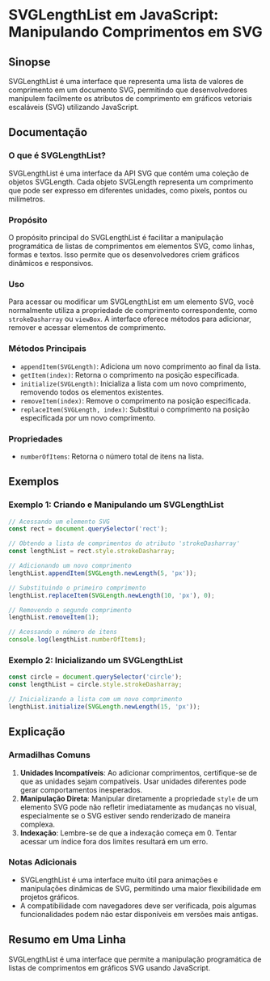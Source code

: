 <!--
Meta Description: # SVGLengthList em JavaScript: Manipulando Comprimentos em SVG ## Sinopse SVGLengthList é uma interface que representa uma lista de valores de comprim...
Meta Keywords: comprimento, svg, svglengthlist, que, uma
-->

# SVGLengthList em JavaScript: Manipulando Comprimentos em SVG

## Sinopse
SVGLengthList é uma interface que representa uma lista de valores de comprimento em um documento SVG, permitindo que desenvolvedores manipulem facilmente os atributos de comprimento em gráficos vetoriais escaláveis (SVG) utilizando JavaScript.

## Documentação

### O que é SVGLengthList?
SVGLengthList é uma interface da API SVG que contém uma coleção de objetos SVGLength. Cada objeto SVGLength representa um comprimento que pode ser expresso em diferentes unidades, como pixels, pontos ou milímetros.

### Propósito
O propósito principal do SVGLengthList é facilitar a manipulação programática de listas de comprimentos em elementos SVG, como linhas, formas e textos. Isso permite que os desenvolvedores criem gráficos dinâmicos e responsivos.

### Uso
Para acessar ou modificar um SVGLengthList em um elemento SVG, você normalmente utiliza a propriedade de comprimento correspondente, como `strokeDasharray` ou `viewBox`. A interface oferece métodos para adicionar, remover e acessar elementos de comprimento.

### Métodos Principais
- `appendItem(SVGLength)`: Adiciona um novo comprimento ao final da lista.
- `getItem(index)`: Retorna o comprimento na posição especificada.
- `initialize(SVGLength)`: Inicializa a lista com um novo comprimento, removendo todos os elementos existentes.
- `removeItem(index)`: Remove o comprimento na posição especificada.
- `replaceItem(SVGLength, index)`: Substitui o comprimento na posição especificada por um novo comprimento.

### Propriedades
- `numberOfItems`: Retorna o número total de itens na lista.

## Exemplos

### Exemplo 1: Criando e Manipulando um SVGLengthList
```javascript
// Acessando um elemento SVG
const rect = document.querySelector('rect');

// Obtendo a lista de comprimentos do atributo 'strokeDasharray'
const lengthList = rect.style.strokeDasharray;

// Adicionando um novo comprimento
lengthList.appendItem(SVGLength.newLength(5, 'px'));

// Substituindo o primeiro comprimento
lengthList.replaceItem(SVGLength.newLength(10, 'px'), 0);

// Removendo o segundo comprimento
lengthList.removeItem(1);

// Acessando o número de itens
console.log(lengthList.numberOfItems);
```

### Exemplo 2: Inicializando um SVGLengthList
```javascript
const circle = document.querySelector('circle');
const lengthList = circle.style.strokeDasharray;

// Inicializando a lista com um novo comprimento
lengthList.initialize(SVGLength.newLength(15, 'px'));
```

## Explicação
### Armadilhas Comuns
1. **Unidades Incompatíveis**: Ao adicionar comprimentos, certifique-se de que as unidades sejam compatíveis. Usar unidades diferentes pode gerar comportamentos inesperados.
2. **Manipulação Direta**: Manipular diretamente a propriedade `style` de um elemento SVG pode não refletir imediatamente as mudanças no visual, especialmente se o SVG estiver sendo renderizado de maneira complexa.
3. **Indexação**: Lembre-se de que a indexação começa em 0. Tentar acessar um índice fora dos limites resultará em um erro.

### Notas Adicionais
- SVGLengthList é uma interface muito útil para animações e manipulações dinâmicas de SVG, permitindo uma maior flexibilidade em projetos gráficos.
- A compatibilidade com navegadores deve ser verificada, pois algumas funcionalidades podem não estar disponíveis em versões mais antigas.

## Resumo em Uma Linha
SVGLengthList é uma interface que permite a manipulação programática de listas de comprimentos em gráficos SVG usando JavaScript.